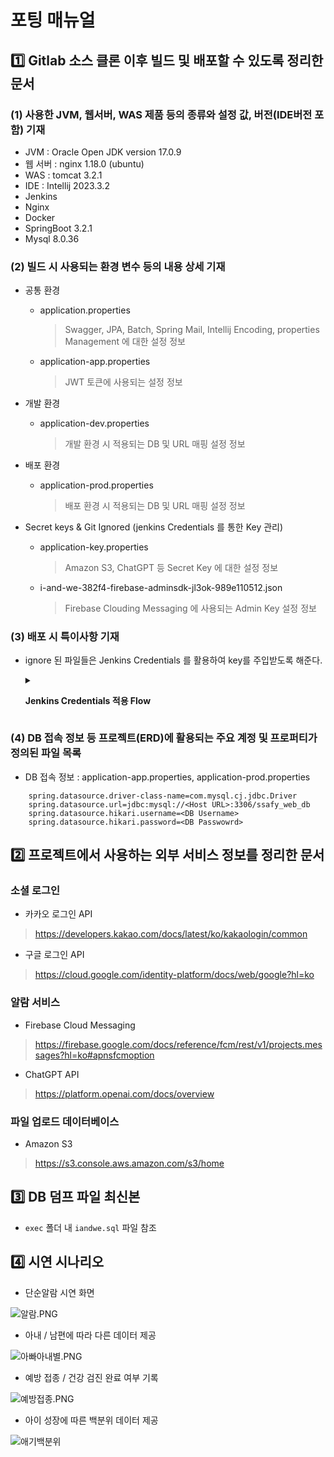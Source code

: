 
# 포팅 매뉴얼

## :one: Gitlab 소스 클론 이후 빌드 및 배포할 수 있도록 정리한 문서

### (1) 사용한 JVM, 웹서버, WAS 제품 등의 종류와 설정 값, 버전(IDE버전 포함) 기재

* JVM : Oracle Open JDK version 17.0.9
* 웹 서버 : nginx 1.18.0 (ubuntu)
* WAS : tomcat 3.2.1
* IDE : Intellij 2023.3.2
* Jenkins
* Nginx
* Docker
* SpringBoot 3.2.1
* Mysql 8.0.36

### (2) 빌드 시 사용되는 환경 변수 등의 내용 상세 기재

- 공통 환경
  - application.properties

    > Swagger, JPA, Batch, Spring Mail, Intellij Encoding, properties Management 에 대한 설정 정보
  - application-app.properties

    > JWT 토큰에 사용되는 설정 정보
- 개발 환경
  - application-dev.properties

    > 개발 환경 시 적용되는 DB 및 URL 매핑 설정 정보
- 배포 환경
  - application-prod.properties

    > 배포 환경 시 적용되는 DB 및 URL 매핑 설정 정보
- Secret keys & Git Ignored (jenkins Credentials 를 통한 Key 관리)
  - application-key.properties

    > Amazon S3, ChatGPT 등 Secret Key 에 대한 설정 정보
  - i-and-we-382f4-firebase-adminsdk-jl3ok-989e110512.json

    > Firebase Clouding Messaging 에 사용되는 Admin Key 설정 정보

### (3) 배포 시 특이사항 기재

- ignore 된 파일들은 Jenkins Credentials 를 활용하여 key를 주입받도록 해준다.

  <details>
  <summary>

  **Jenkins Credentials 적용 Flow**

  </summary>

  - Jenkins 접속 후 `Jenkins 관리` - `Credentials` 이동
  - `Credentials` 의 저장된 `scoped` 중에서, `domains` 의 `global` 클릭
  - `Add Credentials` 클릭
  - 현재 숨겨지고 있고, `crendentials` 에 등록하려느 파일은 key 파일이므로, `kind` 는 `secret file` 설정
  - `id` 는 편한 것으로 네이밍하되, 향후 파이프라인 내에서 사용 시 필요한 value
  - `description` 역시 편하게 작성한다.
  - 이후 Jenkins Pipeline 이 설정되어 있는 파일로 이동한다. (JenkinsFile.groovy)
  - 해당 파이프라인 내에서, 적절한 위치에서 `application-key.properties` 가 작성되어야 한다. 현재 `GitLab` 내에 `Back-end` 폴더를 git clone 한 후, 빌드를 진행하므로 빌드 전에 해당 properties 가 존재해야만 정상적인 빌드, 배포가 가능해질 것이다.
  - 따라서 `Git clone stage` 와 `Back Build` 사이에 `properties` 를 추가하는 stage 가 위치하도록 한다.
  - stage 작성 시, 해당 계정이 `properties` 가 위치할 directory에 대해 작성 권한이 없을 수 있다. 따라서 디렉터리에 대해서 작성을 하려면 읽기 권한이 있어야 하고(x), `properties` 를 작성해야 하며(w), 디렉토리 하위 레벨에 모두 적용해야 그 하위에 위치할 `properties`가 적용되므로 하위 전파 옵션을 적용해야하며(-R), 파일이 위치할 디렉토리 하위에 대해서 읽기가 가능해야 전파 옵션 적용이 가능하다 ( r ).
  - 따라서 해당 디렉토리에 `-R a=rwx` 옵션을 적용해준다.

  ```plaintext
  stage('Git clone') {...}
  stage('Add Env') {
          steps {
              dir('./backend') {
                  withCredentials([file(credentialsId: 'key', variable: 'key')]) {
                      sh 'chmod -R a=rwx src/main/resources'
                      sh 'cp ${key} src/main/resources/application-key.properties'
                  }
              }
          }
      } 
  stage('build backend') {...}
  ```

  </details>



### (4) DB 접속 정보 등 프로젝트(ERD)에 활용되는 주요 계정 및 프로퍼티가 정의된 파일 목록

- DB 접속 정보 : application-app.properties, application-prod.properties

```plaintext
    spring.datasource.driver-class-name=com.mysql.cj.jdbc.Driver
    spring.datasource.url=jdbc:mysql://<Host URL>:3306/ssafy_web_db
    spring.datasource.hikari.username=<DB Username>
    spring.datasource.hikari.password=<DB Passwowrd>
```

## :two: 프로젝트에서 사용하는 외부 서비스 정보를 정리한 문서

### 소셜 로그인

- 카카오 로그인 API

> https://developers.kakao.com/docs/latest/ko/kakaologin/common

- 구글 로그인 API

> https://cloud.google.com/identity-platform/docs/web/google?hl=ko

### 알람 서비스

- Firebase Cloud Messaging

> https://firebase.google.com/docs/reference/fcm/rest/v1/projects.messages?hl=ko#apnsfcmoption

- ChatGPT API

> https://platform.openai.com/docs/overview

### 파일 업로드 데이터베이스

- Amazon S3

> https://s3.console.aws.amazon.com/s3/home

## :three: DB 덤프 파일 최신본

- `exec` 폴더 내 `iandwe.sql` 파일 참조

## :four: 시연 시나리오

- 단순알람 시연 화면

![알람.PNG](/uploads/2d98cb59a56d8f628e13148772af60f7/%EC%95%8C%EB%9E%8C.PNG)

- 아내 / 남편에 따라 다른 데이터 제공

![아빠아내별.PNG](/uploads/98d2d472f23bd67a1479d3a413b38d86/%EC%95%84%EB%B9%A0%EC%95%84%EB%82%B4%EB%B3%84.PNG)

- 예방 접종 / 건강 검진 완료 여부 기록

![예방접종.PNG](/uploads/40456200eff341355df248bb09e3bd7a/%EC%98%88%EB%B0%A9%EC%A0%91%EC%A2%85.PNG)

- 아이 성장에 따른 백분위 데이터 제공

![애기백분위](/uploads/bb85c8551c3160e8e15dcfcab35709fb/애기백분위.PNG)